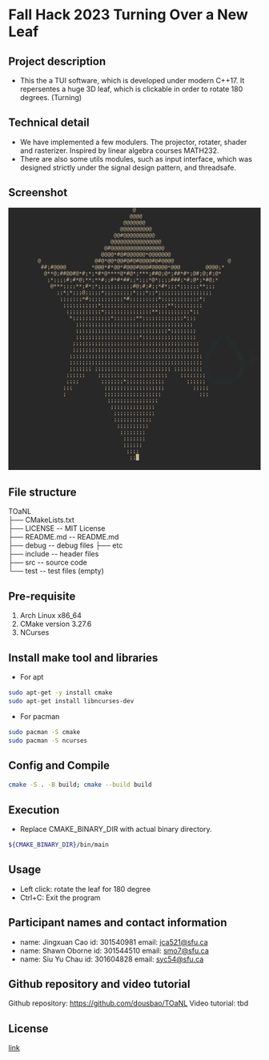 # Fall Hack 2023 Turning Over a New Leaf

## Project description
* This the a TUI software, which is developed under modern C++17. It repersentes a huge 3D leaf, which is clickable in order to rotate 180 degrees. (Turning)

## Technical detail
* We have implemented a few modulers. The projector, rotater, shader and rasterizer. Inspired by linear algebra courses MATH232.
* There are also some utils modules, such as input interface, which was designed strictly under the signal design pattern, and threadsafe.

## Screenshot
![screenshot](etc/20231021-20:05:18.png)

## File structure
TOaNL  
  ├── CMakeLists.txt  
  ├── LICENSE   -- MIT License  
  ├── README.md -- README.md  
  ├── debug     -- debug files
  ├── etc  
  ├── include   -- header files  
  ├── src       -- source code  
  └── test      -- test files (empty)

## Pre-requisite
1. Arch Linux x86_64
2. CMake version 3.27.6
3. NCurses

## Install make tool and libraries
* For apt
```bash
sudo apt-get -y install cmake
sudo apt-get install libncurses-dev
```
* For pacman
```bash
sudo pacman -S cmake
sudo pacman -S ncurses
```

## Config and Compile
```bash
cmake -S . -B build; cmake --build build
```

## Execution
* Replace CMAKE_BINARY_DIR with actual binary directory.
```bash
${CMAKE_BINARY_DIR}/bin/main
```

## Usage
* Left click: rotate the leaf for 180 degree
* Ctrl+C: Exit the program

## Participant names and contact information
* name: Jingxuan Cao id: 301540981 email: jca521@sfu.ca
* name: Shawn Oborne id: 301544510 email: smo7@sfu.ca
* name: Siu Yu Chau id: 301604828 email: syc54@sfu.ca

## Github repository and video tutorial
Github repository: https://github.com/dousbao/TOaNL
Video tutorial: tbd

## License
[link](LICENSE)

